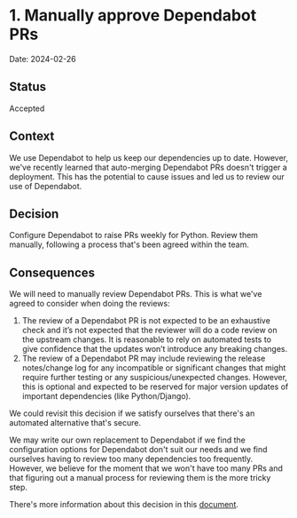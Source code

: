 # 1. Manually approve Dependabot PRs

Date: 2024-02-26

## Status

Accepted

## Context

We use Dependabot to help us keep our dependencies up to date. However, we've recently learned that auto-merging Dependabot PRs doesn't trigger a deployment. This has the potential to cause issues and led us to review our use of Dependabot.

## Decision

Configure Dependabot to raise PRs weekly for Python. Review them manually, following a process that's been agreed within the team.

## Consequences

We will need to manually review Dependabot PRs. This is what we've agreed to consider when doing the reviews:

1. The review of a Dependabot PR is not expected to be an exhaustive check and it’s not expected that the reviewer will do a code review on the upstream changes. It is reasonable to rely on automated tests to give confidence that the updates won’t introduce any breaking changes.
1. The review of a Dependabot PR may include reviewing the release notes/change log for any incompatible or significant changes that might require further testing or any suspicious/unexpected changes. However, this is optional and expected to be reserved for major version updates of important dependencies (like Python/Django).

We could revisit this decision if we satisfy ourselves that there's an automated alternative that's secure.

We may write our own replacement to Dependabot if we find the configuration options for Dependabot don't suit our needs and we find ourselves having to review too many dependencies too frequently. However, we believe for the moment that we won't have too many PRs and that figuring out a manual process for reviewing them is the more tricky step.

There's more information about this decision in this [document](https://docs.google.com/document/d/1OIyb5pCqFjvI-g6Q2-m9fGFuj32Liknq1WEsPj-MY58/edit).
